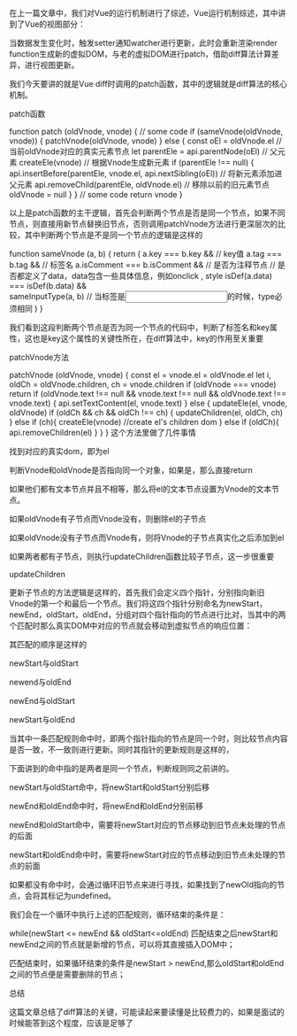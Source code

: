 在上一篇文章中，我们对Vue的运行机制进行了综述，Vue运行机制综述，其中讲到了Vue的视图部分：

当数据发生变化时，触发setter通知watcher进行更新，此时会重新渲染render function生成新的虚拟DOM，与老的虚拟DOM进行patch，借助diff算法计算差异，进行视图更新。





我们今天要讲的就是Vue diff时调用的patch函数，其中的逻辑就是diff算法的核心机制。



patch函数



function patch (oldVnode, vnode) {
    // some code
    if (sameVnode(oldVnode, vnode)) {
      patchVnode(oldVnode, vnode)
    } else {
      const oEl = oldVnode.el // 当前oldVnode对应的真实元素节点
      let parentEle = api.parentNode(oEl)  // 父元素
      createEle(vnode)  // 根据Vnode生成新元素
      if (parentEle !== null) {
            api.insertBefore(parentEle, vnode.el, api.nextSibling(oEl)) // 将新元素添加进父元素
            api.removeChild(parentEle, oldVnode.el)  // 移除以前的旧元素节点
            oldVnode = null
      }
    }
    // some code 
    return vnode
}

以上是patch函数的主干逻辑，首先会判断两个节点是否是同一个节点，如果不同节点，则直接用新节点替换旧节点，否则调用patchVnode方法进行更深层次的比较，其中判断两个节点是不是同一个节点的逻辑是这样的



function sameVnode (a, b) {
  return (
    a.key === b.key &&  // key值
    a.tag === b.tag &&  // 标签名
    a.isComment === b.isComment &&  // 是否为注释节点
    // 是否都定义了data，data包含一些具体信息，例如onclick , style
    isDef(a.data) === isDef(b.data) &&  
    sameInputType(a, b) // 当标签是<input>的时候，type必须相同
  )
}

我们看到这段判断两个节点是否为同一个节点的代码中，判断了标签名和key属性，这也是key这个属性的关键性所在，在diff算法中，key的作用至关重要



patchVnode方法



patchVnode (oldVnode, vnode) {
    const el = vnode.el = oldVnode.el
    let i, oldCh = oldVnode.children, ch = vnode.children
    if (oldVnode === vnode) return
    if (oldVnode.text !== null && vnode.text !== null && oldVnode.text !== vnode.text) {
        api.setTextContent(el, vnode.text)
    } else {
        updateEle(el, vnode, oldVnode)
      if (oldCh && ch && oldCh !== ch) {
            updateChildren(el, oldCh, ch)
    } else if (ch){
            createEle(vnode) //create el's children dom
    } else if (oldCh){
            api.removeChildren(el)
      }
    }
}
这个方法里做了几件事情

找到对应的真实dom，即为el

判断Vnode和oldVnode是否指向同一个对象，如果是，那么直接return

如果他们都有文本节点并且不相等，那么将el的文本节点设置为Vnode的文本节点。

如果oldVnode有子节点而Vnode没有，则删除el的子节点

如果oldVnode没有子节点而Vnode有，则将Vnode的子节点真实化之后添加到el

如果两者都有子节点，则执行updateChildren函数比较子节点，这一步很重要



updateChildren



更新子节点的方法逻辑是这样的，首先我们会定义四个指针，分别指向新旧Vnode的第一个和最后一个节点。我们将这四个指针分别命名为newStart，newEnd，oldStart，oldEnd，分组对四个指针指向的节点进行比对，当其中的两个匹配时那么真实DOM中对应的节点就会移动到虚拟节点的响应位置：

其匹配的顺序是这样的

newStart与oldStart

newend与oldEnd

newEnd与oldStart

newStart与oldEnd



当其中一条匹配规则命中时，即两个指针指向的节点是同一个时，则比较节点内容是否一致，不一致则进行更新。同时其指针的更新规则是这样的，

下面讲到的命中指的是两者是同一个节点，判断规则同之前讲的。



newStart与oldStart命中，将newStart和oldStart分别后移

newEnd和oldEnd命中时，将newEnd和oldEnd分别前移

newEnd和oldStart命中，需要将newStart对应的节点移动到旧节点未处理的节点的后面

newStart和oldEnd命中时，需要将newStart对应的节点移动到旧节点未处理的节点的前面



如果都没有命中时，会通过循环旧节点来进行寻找，如果找到了newOld指向的节点，会将其标记为undefined。



我们会在一个循环中执行上述的匹配规则，循环结束的条件是：



while(newStart <= newEnd && oldStart<=oldEnd)
匹配结束之后newStart和newEnd之间的节点就是新增的节点，可以将其直接插入DOM中；

匹配结束时，如果循环结束的条件是newStart > newEnd,那么oldStart和oldEnd之间的节点便是需要删除的节点；

总结



这篇文章总结了diff算法的关键，可能读起来要读懂是比较费力的，如果是面试的时候能答到这个程度，应该是足够了
